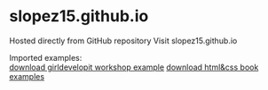 # slopez15.github.io
Hosted directly from GitHub repository
Visit slopez15.github.io

Imported examples:<br/>
[download girldevelopit workshop example](http://girldevelopit.github.io/gdi-featured-html-css-intermediate/workshop-files.zip)
[download html&css book examples](http://b054ec0d95c16664fdc1-6cc97bda075351ff4f6cc632392b490b.r75.cf2.rackcdn.com/html-and-css-book-code-0915.zip)




